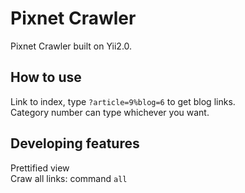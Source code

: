 Pixnet Crawler
================================

Pixnet Crawler built on Yii2.0.

How to use
-------------------

Link to index, type `?article=9%blog=6` to get blog links.   
Category number can type whichever you want.

Developing features
-------------------
Prettified view   
Craw all links: command `all`   
